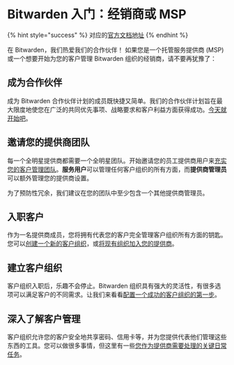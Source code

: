 # Bitwarden 入门：经销商或 MSP

{% hint style="success" %}
对应的[官方文档地址](https://bitwarden.com/help/get-started-provider/)
{% endhint %}

在 Bitwarden，我们热爱我们的合作伙伴！ 如果您是一个托管服务提供商 (MSP) 或一个想要开始为您的客户管理 Bitwarden 组织的经销商，请不要再犹豫了：

## 成为合作伙伴 <a href="#become-a-partner" id="become-a-partner"></a>

成为 Bitwarden 合作伙伴计划的成员既快捷又简单。我们的合作伙伴计划旨在最大限度地使您在广泛的共同优先事项、战略要求和客户利益方面获得成功。[今天就开始吧](https://bitwarden.com/partners/become-a-partner/)。

## 邀请您的提供商团队 <a href="#invite-your-provider-team" id="invite-your-provider-team"></a>

每一个全明星提供商都需要一个全明星团队。开始邀请您的员工提供商用户来[充实您的客户管理团队](../provider-portal/provider-users.md#onboard-provider-users)。**服务用户**可以管理任何客户组织的所有方面，而**提供商管理员**可以额外管理您的提供商设置。

为了预防性冗余，我们建议在您的团队中至少包含一个其他提供商管理员。

## 入职客户 <a href="#onboard-clients" id="onboard-clients"></a>

作为一名提供商成员​​，您将拥有代表您的客户完全管理客户组织所有方面的钥匙。您可以[创建一个新的客户组织](../provider-portal/start-a-client-organization.md)，或[将现有组织加入您的提供商](../provider-portal/add-existing-organizations.md)。

## 建立客户组织 <a href="#set-up-a-client-organization" id="set-up-a-client-organization"></a>

客户组织入职后，乐趣不会停止。Bitwarden 组织具有强大的灵活性，有很多选项可以满足客户的不同需求。让我们来看看[配置一个成功的客户组织的第一步](../provider-portal/start-a-client-organization.md#initial-setup-procedure)。

## 深入了解客户管理 <a href="#dig-into-client-administration" id="dig-into-client-administration"></a>

客户组织允许您的客户安全地共享密码、信用卡等，并为您提供代表他们管理这些东西的工具。您可以做很多事情，但这里有一些[您作为提供商需要处理的关键日常任务](../provider-portal/ongoing-administration.md)。
